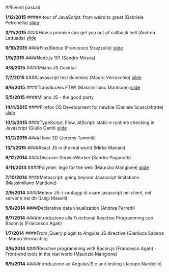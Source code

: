 ##Eventi passati

**1/12/2015**
####A tour of JavaScript: from weird to great (Gabriele Petronella) [slide](https://speakerdeck.com/gabro/es2015-and-beyond)

**3/11/2015**
####How a promise can get you out of callback hell (Andrea Lattuada) [slide](https://speakerdeck.com/utaal/milanojs-how-a-promise-can-get-you-out-of-callback-hell)

**6/10/2015**
####Flux/Redux (Francesco Strazzullo) [slide](http://slides.com/francescostrazzullo/react-flux-redux-milanojs#/)

**1/9/2015**
####Node.js 101 (Sandro Mosca)

**4/8/2015**
####Milano JS Cocktail

**7/7/2015**
####Javascript test dummies (Mauro Verrocchio) [slide](http://go.shr.lc/1LTVfk4)

**9/6/2015**
####Transducers FTW! (Massimiliano Mantione) [slide](http://massimiliano-mantione.github.io/talks/MilanoJs2015Transducers/GHP/index.html#/)

**5/5/2015**
####Milano JS - the good party

**14/4/2015**
####Firefox OS Development for newbie (Daniele Scasciafratte) [slide](http://mte90.github.io/Talk-FFOS-Newbie)

**10/3/2015**
####TypeScript, Flow, AtScript: static e runtime checking in Javascript (Giulio Canti) [slide](http://gcanti.github.io/slides/milanojs-10-03-2015/#/)

**10/2/2015**
####I love 3D (Jeremy Tammik)

**13/1/2015**
####React JS in the real world (Mirko Mariani)

**9/12/2014**
####Discover ServiceWorker (Sandro Paganotti)

**4/11/2014**
####Polymer: lego for the web (Maurizio Mangione) [slide](https://dl.dropboxusercontent.com/u/8168182/presentations/mijs-6-polymer/index.html)

**7/10/2014**
####Metascript: going beyond Javascript limitations (Massimiliano Mantione)

**2/9/2014**
####Meteor JS: i vantaggi di usare javascript nel client, nel server e nel db (Luigi Maselli)

**5/8/2014**
####Declarative data visualization (Andrea Ferretti)

**8/7/2014**
####Introduzione alla Functional Reactive Programming con Bacon.js (Francesco Agati)

**1/7/2014**
####From jQuery plugin to Angular JS directive (Gianluca Sabena - Mauro Verrocchio)

**3/6/2014**
####Reactive programming with Bacon.js (Francesco Agati) - Front-end tools in the real world (Maurizio Mangione)

**6/5/2014**
####Introduzione ad AngularJS e unit testing (Jacopo Nardiello)
